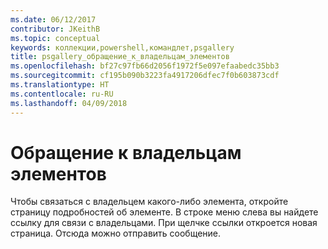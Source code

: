 ```yaml
---
ms.date: 06/12/2017
contributor: JKeithB
ms.topic: conceptual
keywords: коллекции,powershell,командлет,psgallery
title: psgallery_обращение_к_владельцам_элементов
ms.openlocfilehash: bf27c97fb66d2056f1972f5e097efaabedc35bb3
ms.sourcegitcommit: cf195b090b3223fa4917206dfec7f0b603873cdf
ms.translationtype: HT
ms.contentlocale: ru-RU
ms.lasthandoff: 04/09/2018
---
```

# <a name="contacting-item-owners"></a>Обращение к владельцам элементов

Чтобы связаться с владельцем какого-либо элемента, откройте страницу подробностей об элементе.
В строке меню слева вы найдете ссылку для связи с владельцами.
При щелчке ссылки откроется новая страница.
Отсюда можно отправить сообщение.